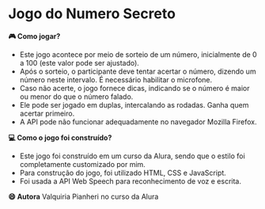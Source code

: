 # Jogo do Numero Secreto

**🎮 Como jogar?**
- Este jogo acontece por meio de sorteio de um número, inicialmente de 0 a 100 (este valor pode ser ajustado).
- Após o sorteio, o participante deve tentar acertar o número, dizendo um número neste intervalo. É necessário habilitar o microfone.
- Caso não acerte, o jogo fornece dicas, indicando se o número é maior ou menor do que o número falado.
- Ele pode ser jogado em duplas, intercalando as rodadas. Ganha quem acertar primeiro.
- A API pode não funcionar adequadamente no navegador Mozilla Firefox.

**💻 Como o jogo foi construído?**
- Este jogo foi construído em um curso da Alura, sendo que o estilo foi completamente customizado por mim.
- Para construção do jogo, foi utilizado HTML, CSS e JavaScript.
- Foi usada a API Web Speech para reconhecimento de voz e escrita.

**😄 Autora**
Valquiria Pianheri no curso da Alura

